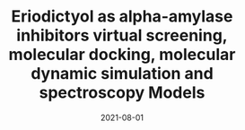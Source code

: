 ---
title: Eriodictyol as alpha-amylase inhibitors virtual screening, molecular docking, molecular dynamic simulation and spectroscopy
  Models
date: '2021-08-01'
publishDate: '2021-08-01T13:36:27.550225Z'
authors:
- Jingjing Zhang
- Weizhe Ding
- Shujuan Wu
- Zhipeng Tang
- Yuchi Kong
- Jianli Liu*
- Xiangyu Cao*
publication_types:
- '2'
abstract: ''
featured: false
publication: '*International Journal of Biological Macromolecule*'
#url_pdf: https://doi.org/10.1021/acs.jctc.0c00514
#doi: 10.1021/acs.jctc.0c00514
---